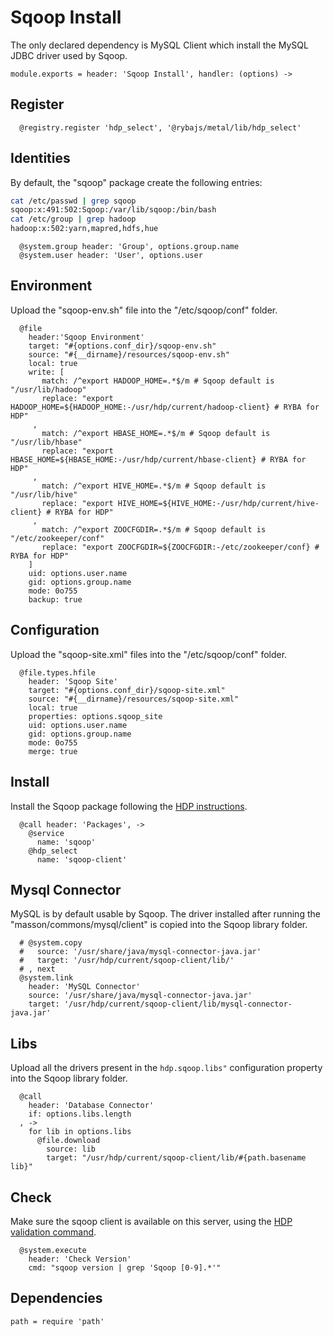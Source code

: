 
# Sqoop Install

The only declared dependency is MySQL Client which install the MySQL JDBC
driver used by Sqoop.

    module.exports = header: 'Sqoop Install', handler: (options) ->

## Register

      @registry.register 'hdp_select', '@rybajs/metal/lib/hdp_select'

## Identities

By default, the "sqoop" package create the following entries:

```bash
cat /etc/passwd | grep sqoop
sqoop:x:491:502:Sqoop:/var/lib/sqoop:/bin/bash
cat /etc/group | grep hadoop
hadoop:x:502:yarn,mapred,hdfs,hue
```

      @system.group header: 'Group', options.group.name
      @system.user header: 'User', options.user

## Environment

Upload the "sqoop-env.sh" file into the "/etc/sqoop/conf" folder.

      @file
        header:'Sqoop Environment'
        target: "#{options.conf_dir}/sqoop-env.sh"
        source: "#{__dirname}/resources/sqoop-env.sh"
        local: true
        write: [
           match: /^export HADOOP_HOME=.*$/m # Sqoop default is "/usr/lib/hadoop"
           replace: "export HADOOP_HOME=${HADOOP_HOME:-/usr/hdp/current/hadoop-client} # RYBA for HDP"
         ,
           match: /^export HBASE_HOME=.*$/m # Sqoop default is "/usr/lib/hbase"
           replace: "export HBASE_HOME=${HBASE_HOME:-/usr/hdp/current/hbase-client} # RYBA for HDP"
         ,
           match: /^export HIVE_HOME=.*$/m # Sqoop default is "/usr/lib/hive"
           replace: "export HIVE_HOME=${HIVE_HOME:-/usr/hdp/current/hive-client} # RYBA for HDP"
         ,
           match: /^export ZOOCFGDIR=.*$/m # Sqoop default is "/etc/zookeeper/conf"
           replace: "export ZOOCFGDIR=${ZOOCFGDIR:-/etc/zookeeper/conf} # RYBA for HDP"
        ]
        uid: options.user.name
        gid: options.group.name
        mode: 0o755
        backup: true

## Configuration

Upload the "sqoop-site.xml" files into the "/etc/sqoop/conf" folder.

      @file.types.hfile
        header: 'Sqoop Site'
        target: "#{options.conf_dir}/sqoop-site.xml"
        source: "#{__dirname}/resources/sqoop-site.xml"
        local: true
        properties: options.sqoop_site
        uid: options.user.name
        gid: options.group.name
        mode: 0o755
        merge: true

## Install

Install the Sqoop package following the [HDP instructions][install].

      @call header: 'Packages', ->
        @service
          name: 'sqoop'
        @hdp_select
          name: 'sqoop-client'

## Mysql Connector

MySQL is by default usable by Sqoop. The driver installed after running the
"masson/commons/mysql/client" is copied into the Sqoop library folder.


      # @system.copy
      #   source: '/usr/share/java/mysql-connector-java.jar'
      #   target: '/usr/hdp/current/sqoop-client/lib/'
      # , next
      @system.link
        header: 'MySQL Connector'
        source: '/usr/share/java/mysql-connector-java.jar'
        target: '/usr/hdp/current/sqoop-client/lib/mysql-connector-java.jar'

## Libs

Upload all the drivers present in the `hdp.sqoop.libs"` configuration property into
the Sqoop library folder.

      @call
        header: 'Database Connector'
        if: options.libs.length
      , ->
        for lib in options.libs
          @file.download
            source: lib
            target: "/usr/hdp/current/sqoop-client/lib/#{path.basename lib}"

## Check

Make sure the sqoop client is available on this server, using the [HDP validation
command][validate].

      @system.execute
        header: 'Check Version'
        cmd: "sqoop version | grep 'Sqoop [0-9].*'"

## Dependencies

    path = require 'path'

[install]: http://docs.hortonworks.com/HDPDocuments/HDP2/HDP-2.0.9.1/bk_installing_manually_book/content/rpm-chap10-1.html
[validate]: http://docs.hortonworks.com/HDPDocuments/HDP2/HDP-2.0.9.1/bk_installing_manually_book/content/rpm-chap10-4.html
